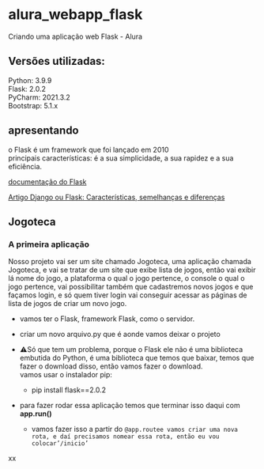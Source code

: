# alura_webapp_flask
Criando uma aplicação web Flask - Alura

## Versões utilizadas:
Python: 3.9.9  
Flask: 2.0.2  
PyCharm: 2021.3.2  
Bootstrap: 5.1.x  

## apresentando
o Flask é um framework que foi lançado em 2010  
principais características: é a sua simplicidade, a sua rapidez e a sua eficiência.  

[documentação do Flask](https://flask.palletsprojects.com/en/2.1.x/)  

[Artigo Django ou Flask: Características, semelhanças e diferenças](https://www.alura.com.br/artigos/django-ou-flask)  


## Jogoteca

### A primeira aplicação

 Nosso projeto vai ser um site chamado Jogoteca, uma aplicação chamada Jogoteca, e vai se tratar de um site que exibe lista de jogos, então vai exibir lá nome do jogo, a plataforma o qual o jogo pertence, o console o qual o jogo pertence, vai possibilitar também que cadastremos novos jogos e que façamos login, e só quem tiver login vai conseguir acessar as páginas de lista de jogos de criar um novo jogo.


 - vamos ter o Flask, framework Flask, como o servidor.
 - criar um novo arquivo.py que é aonde vamos deixar o projeto


 - ⚠️Só que tem um problema, porque o Flask ele não é uma biblioteca embutida do Python, é uma biblioteca que temos que baixar, temos que fazer o download disso, então vamos fazer o download.  
vamos usar o instalador pip:
   - pip install flask==2.0.2


- para fazer rodar essa aplicação temos que terminar isso daqui com **app.run()**
  - vamos fazer isso a partir do `@app.routee vamos criar uma nova rota, e daí precisamos nomear essa rota, então eu vou colocar’/inicio’`


xx

